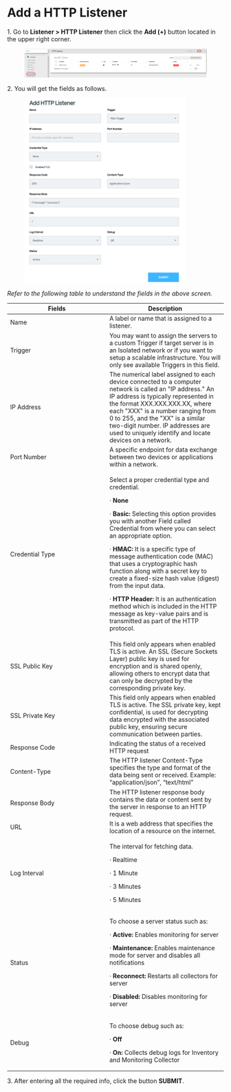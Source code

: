 # Add a HTTP Listener

1\.      Go to **Listener > HTTP Listener** then click the **Add (+)** button located in the upper right corner.&#x20;

<figure><img src="../../../../.gitbook/assets/image (310).png" alt=""><figcaption></figcaption></figure>

2\.      You will get the fields as follows.

<div align="left">

<figure><img src="../../../../.gitbook/assets/image (311).png" alt="" width="375"><figcaption></figcaption></figure>

</div>

_Refer to the following table to understand the fields in the above screen._&#x20;

<table><thead><tr><th width="217">Fields</th><th>Description</th></tr></thead><tbody><tr><td>Name </td><td>A label or name that is assigned to a listener. </td></tr><tr><td>Trigger</td><td>You may want to assign the servers to a custom Trigger if target server is in an Isolated network or if you want to setup a scalable infrastructure. You will only see available Triggers in this field.</td></tr><tr><td>IP Address </td><td>The numerical label assigned to each device connected to a computer network is called an "IP address." An IP address is typically represented in the format XXX.XXX.XXX.XX, where each "XXX" is a number ranging from 0 to 255, and the "XX" is a similar two-digit number. IP addresses are used to uniquely identify and locate devices on a network. </td></tr><tr><td>Port Number </td><td> A specific endpoint for data exchange between two devices or applications within a network. </td></tr><tr><td>Credential Type</td><td><p>Select a proper credential type and credential.</p><p>·       <strong>None</strong></p><p>·       <strong>Basic:</strong> Selecting this option provides you with another Field called Credential from where you can select an appropriate option. </p><p>·       <strong>HMAC:</strong> It is a specific type of message authentication code (MAC) that uses a cryptographic hash function along with a secret key to create a fixed-size hash value (digest) from the input data.</p><p>·       <strong>HTTP Header:</strong> It is an authentication method which is included in the HTTP message as key-value pairs and is transmitted as part of the HTTP protocol. </p></td></tr><tr><td>SSL Public Key</td><td>This field only appears when enabled TLS is active. An SSL (Secure Sockets Layer) public key is used for encryption and is shared openly, allowing others to encrypt data that can only be decrypted by the corresponding private key.</td></tr><tr><td>SSL Private Key</td><td>This field only appears when enabled TLS is active. The SSL private key, kept confidential, is used for decrypting data encrypted with the associated public key, ensuring secure communication between parties.</td></tr><tr><td>Response Code</td><td>Indicating the status of a received HTTP request</td></tr><tr><td>Content-Type</td><td>The HTTP listener Content-Type specifies the type and format of the data being sent or received. Example: “application/json”, “text/html”</td></tr><tr><td>Response Body</td><td>The HTTP listener response body contains the data or content sent by the server in response to an HTTP request.</td></tr><tr><td>URL</td><td>It is a web address that specifies the location of a resource on the internet.</td></tr><tr><td>Log Interval</td><td><p>The interval for fetching data.</p><p>·       Realtime</p><p>·       1 Minute</p><p>·       3 Minutes</p><p>·       5 Minutes</p></td></tr><tr><td>Status </td><td><p>To choose a server status such as: </p><p>·       <strong>Active:</strong> Enables monitoring for server</p><p>·       <strong>Maintenance:</strong> Enables maintenance mode for server and disables all notifications</p><p>·       <strong>Reconnect:</strong> Restarts all collectors for server</p><p>·       <strong>Disabled:</strong> Disables monitoring for server</p></td></tr><tr><td>Debug </td><td><p>To choose debug such as:</p><p>·       <strong>Off</strong></p><p>·       <strong>On:</strong> Collects debug logs for Inventory and Monitoring Collector</p></td></tr></tbody></table>

3\.      After entering all the required info, click the button **SUBMIT**.
